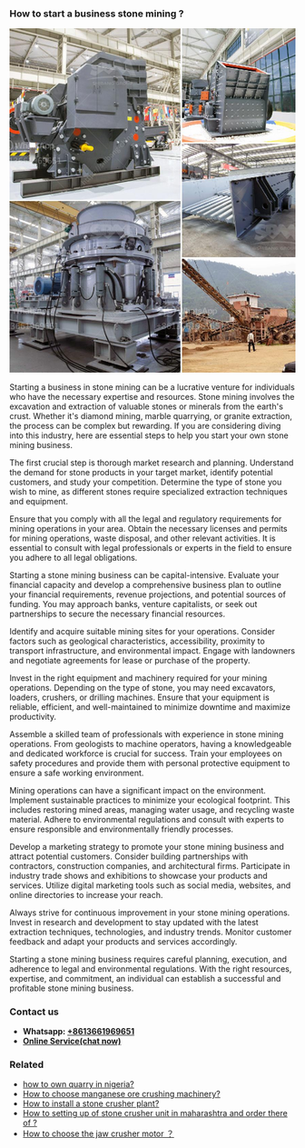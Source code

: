 <h3>How to start a business stone mining ?</h3><img src='1701746024.jpg' alt=''><p>Starting a business in stone mining can be a lucrative venture for individuals who have the necessary expertise and resources. Stone mining involves the excavation and extraction of valuable stones or minerals from the earth's crust. Whether it's diamond mining, marble quarrying, or granite extraction, the process can be complex but rewarding. If you are considering diving into this industry, here are essential steps to help you start your own stone mining business.</p><p>The first crucial step is thorough market research and planning. Understand the demand for stone products in your target market, identify potential customers, and study your competition. Determine the type of stone you wish to mine, as different stones require specialized extraction techniques and equipment.</p><p>Ensure that you comply with all the legal and regulatory requirements for mining operations in your area. Obtain the necessary licenses and permits for mining operations, waste disposal, and other relevant activities. It is essential to consult with legal professionals or experts in the field to ensure you adhere to all legal obligations.</p><p>Starting a stone mining business can be capital-intensive. Evaluate your financial capacity and develop a comprehensive business plan to outline your financial requirements, revenue projections, and potential sources of funding. You may approach banks, venture capitalists, or seek out partnerships to secure the necessary financial resources.</p><p>Identify and acquire suitable mining sites for your operations. Consider factors such as geological characteristics, accessibility, proximity to transport infrastructure, and environmental impact. Engage with landowners and negotiate agreements for lease or purchase of the property.</p><p>Invest in the right equipment and machinery required for your mining operations. Depending on the type of stone, you may need excavators, loaders, crushers, or drilling machines. Ensure that your equipment is reliable, efficient, and well-maintained to minimize downtime and maximize productivity.</p><p>Assemble a skilled team of professionals with experience in stone mining operations. From geologists to machine operators, having a knowledgeable and dedicated workforce is crucial for success. Train your employees on safety procedures and provide them with personal protective equipment to ensure a safe working environment.</p><p>Mining operations can have a significant impact on the environment. Implement sustainable practices to minimize your ecological footprint. This includes restoring mined areas, managing water usage, and recycling waste material. Adhere to environmental regulations and consult with experts to ensure responsible and environmentally friendly processes.</p><p>Develop a marketing strategy to promote your stone mining business and attract potential customers. Consider building partnerships with contractors, construction companies, and architectural firms. Participate in industry trade shows and exhibitions to showcase your products and services. Utilize digital marketing tools such as social media, websites, and online directories to increase your reach.</p><p>Always strive for continuous improvement in your stone mining operations. Invest in research and development to stay updated with the latest extraction techniques, technologies, and industry trends. Monitor customer feedback and adapt your products and services accordingly.</p><p>Starting a stone mining business requires careful planning, execution, and adherence to legal and environmental regulations. With the right resources, expertise, and commitment, an individual can establish a successful and profitable stone mining business.</p><h3>Contact us</h3><ul><li><strong>Whatsapp:&nbsp;<a href="https://wa.me/8613661969651">+8613661969651</a></strong></li><li><a href="https://swt.shibang-china.com/?git&amp;zhl&amp;How to start a business stone mining "><strong>Online Service(chat now)</strong></a></li></ul><h3>Related</h3><ul><li><a href='how to own quarry in nigeria.md'>how to own quarry in nigeria?</a></li><li><a href='How to choose manganese ore crushing machinery.md'>How to choose manganese ore crushing machinery?</a></li><li><a href='How to install a stone crusher plant.md'>How to install a stone crusher plant?</a></li><li><a href='How to setting up of stone crusher unit in maharashtra and order there of .md'>How to setting up of stone crusher unit in maharashtra and order there of ?</a></li><li><a href='How to choose the jaw crusher motor ？.md'>How to choose the jaw crusher motor ？</a></li></ul>
